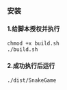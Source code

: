 ### 安装
#### 1.给脚本授权并执行
```
chmod +x build.sh
./build.sh
```
#### 2.成功执行后运行
```
./dist/SnakeGame
```
